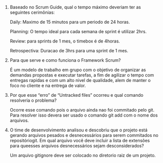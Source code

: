 1. Baseado no Scrum Guide, qual o tempo máximo deveriam ter as seguintes
cerimônias: 

    Daily: Maximo de 15 minutos para um periodo de 24 horas.

    Planning: O tempo ideal para cada semana de sprint é utilizar 2hrs.

    Review: para sprints de 1 mes, o timebox é de 4horas.

    Retrospectiva: Duracao de 3hrs para uma sprint de 1 mes.

2. Para que serve e como funciona o Framework Scrum?

   É um modelo de trabalho em grupo com o objetivo de organizar as demandas propostas e executar tarefas, a fim de agilizar o tempo com entregas rapidas e com um alto nivel de qualidade, alem de manter o foco no cliente e na entrega de valor.

3. Por que esse “erro” de “Untracked files” ocorreu e qual comando resolveria
o problema?

    Ocorre esse comando pois o arquivo ainda nao foi commitado pelo git. Para resolver isso devera ser usado o comando git add com o nome dos arquivos.

4. O time de desenvolvimento analisou e descobriu que o projeto está gerando arquivos pesados e desnecessários para serem commitados no repositóriogit. Em qual arquivo você deve incluir a lista de extensões para queesses arquivos desnecessários sejam desconsiderados?
    
    Um arquivo gitignore deve ser colocado no diretorio raiz de um projeto.
